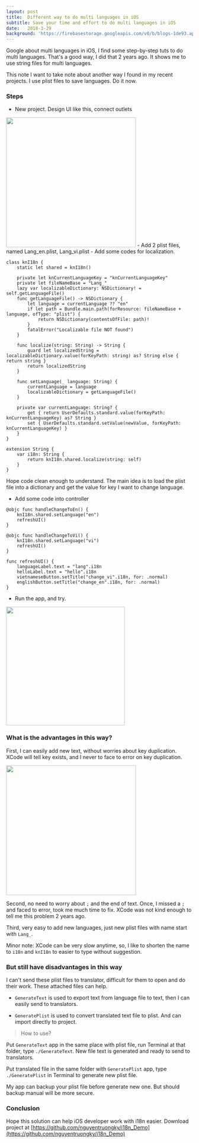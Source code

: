 ```yaml
---
layout: post
title:  Different way to do multi languages in iOS
subtitle: Save your time and effort to do multi languages in iOS 
date:   2018-3-29
background: 'https://firebasestorage.googleapis.com/v0/b/blogs-1de93.appspot.com/o/assets%2Fi18n%2Fmulti_lang.jpg?alt=media&token=946311d8-57d0-492d-9f56-faa3f8706c4c'
---
```


Google about multi languages in iOS, I find some step-by-step tuts to do multi languages. That's a good way, I did that 2 years ago. It shows me to use string files for multi languages. 

This note I want to take note about another way I found in my recent projects. I use plist files to save languages. Do it now. 

### Steps
- New project. Design UI like this, connect outlets

<img src="https://firebasestorage.googleapis.com/v0/b/blogs-1de93.appspot.com/o/assets%2Fi18n%2Fi18n_demo.png?alt=media&token=0e0a0ce4-103c-48fe-b8ef-f9f6c292c8e4" width="350px"/>
- Add 2 plist files, named Lang_en.plist, Lang_vi.plist
- Add some codes for localization.

```
class knI18n {
    static let shared = knI18n()
    
    private let knCurrentLanguageKey = "knCurrentLanguageKey"
    private let fileNameBase = "Lang_"
    lazy var localizableDictionary: NSDictionary! = self.getLanguageFile()
    func getLanguageFile() -> NSDictionary {
        let language = currentLanguage ?? "en"
        if let path = Bundle.main.path(forResource: fileNameBase + language, ofType: "plist") {
            return NSDictionary(contentsOfFile: path)!
        }
        fatalError("Localizable file NOT found")
    }
    
    func localize(string: String) -> String {
        guard let localizedString = localizableDictionary.value(forKeyPath: string) as? String else { return string }
        return localizedString
    }
    
    func setLanguage(_ language: String) {
        currentLanguage = language
        localizableDictionary = getLanguageFile()
    }
    
    private var currentLanguage: String? {
        get { return UserDefaults.standard.value(forKeyPath: knCurrentLanguageKey) as? String }
        set { UserDefaults.standard.setValue(newValue, forKeyPath: knCurrentLanguageKey) }
    }
}

extension String {
    var i18n: String {
        return knI18n.shared.localize(string: self)
    }
}
```

Hope code clean enough to understand. The main idea is to load the plist file into a dictionary and get the value for key I want to change language. 

- Add some code into controller

```
@objc func handleChangeToEn() {
    knI18n.shared.setLanguage("en")
    refreshUI()
}

@objc func handleChangeToVi() {
    knI18n.shared.setLanguage("vi")
    refreshUI()
}

func refreshUI() {
    languageLabel.text = "lang".i18n
    helloLabel.text = "hello".i18n
    vietnameseButton.setTitle("change_vi".i18n, for: .normal)
    englishButton.setTitle("change_en".i18n, for: .normal)
}
```

- Run the app, and try. 

<img src="https://firebasestorage.googleapis.com/v0/b/blogs-1de93.appspot.com/o/assets%2Fi18n%2Ffinish_demo_i18n.gif?alt=media&token=4eda2910-d8c5-4de8-b257-100042c030f6" width="320px"/>

### What is the advantages in this way? 

First, I can easily add new text, without worries about key duplication. XCode will tell key exists, and I never to face to error on key duplication. 

<img src="https://firebasestorage.googleapis.com/v0/b/blogs-1de93.appspot.com/o/assets%2Fi18n%2Fkey_exist.png?alt=media&token=3bb069ff-ca96-4885-9b52-9146232a1f3b" width="350"/>

Second, no need to worry about `;` and the end of text. Once, I missed a `;` and faced to error, took me much time to fix. XCode was not kind enough to tell me this problem 2 years ago. 

Third, very easy to add new languages, just new plist files with name start with `Lang_`. 

Minor note: XCode can be very slow anytime, so, I like to shorten the name to `i18n` and `knI18n` to easier to type without suggestion. 

### But still have disadvantages in this way

I can't send these plist files to translator, difficult for them to open and do their work. These attached files can help. 

- `GenerateText` is used to export text from language file to text, then I can easily send to translators. 

- `GeneratePlist` is used to convert translated text file to plist. And can import directly to project. 

> How to use? 

Put `GenerateText` app in the same place with plist file, run Terminal at that folder, type `./GenerateText`. New file text is generated and ready to send to translators. 

Put translated file in the same folder with `GeneratePlist` app, type `./GeneratePlist` in Terminal to generate new plist file. 

My app can backup your plist file before generate new one. But should backup manual will be more secure. 

### Conclusion

Hope this solution can help iOS developer work with i18n easier. Download project at [https://github.com/nguyentruongky/i18n_Demo](https://github.com/nguyentruongky/i18n_Demo)
